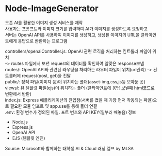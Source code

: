 # Node-ImageGenerator

오픈 AI를 활용한 이미지 생성 서비스를 제작  
사용자는 프롬프트와 이미지 크기를 입력하여 AI가 이미지를 생성하도록 요청하고  
서버는 OpenAI API를 사용하여 이미지를 생성하고, 생성된 이미지의 URL을 클라이언트에게 응답으로 반환하는 프로그램  

controllers/openaiController.js: OpenAI 관련 로직을 처리하는 컨트롤러 파일이 위치    
                                  -> routes 파일에서 보낸 request의 데이터를 확인하여 알맞은 response보냄  
routes/: OpenAI API와 관련된 라우팅을 처리하는 라우터 파일이 위치(url관리) -> 컨트롤러에 request(post, get)을 전달  
public/: 정적 파일(이미지 등)이 위치하는 폴더(asset-img,css,js등 모아둔 곳)  
views/: 뷰 템플릿 파일(ejs)이 위치하는 폴더 (클라이언트에 응답 보낼때 html코드로 변환해서 반환)  
index.js: Express 애플리케이션의 진입점(서버를 켰을 때 가장 먼저 작동되는 파일)으로 필요한 모듈 임포트 및 app.use를 통해 폴더 연결  
.env: 환경 변수가 정의된 파일. 포트 번호와 API KEY(일부러 빼놓음) 정보

- Node.js
- Express.js
- OpenAI API
- EJS (템플릿 엔진)

Source: Microsoft와 함께하는 대학생 AI & Cloud 러닝 캠프 by MLSA
